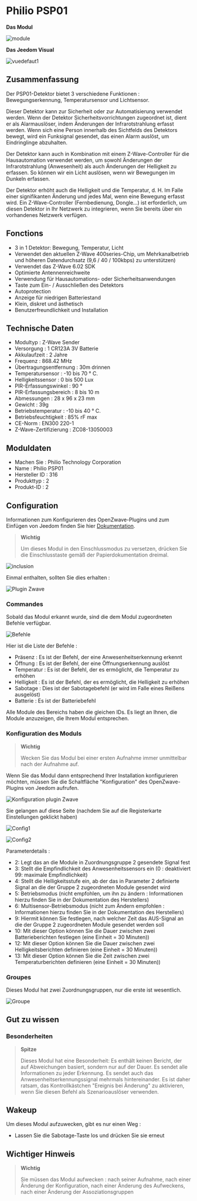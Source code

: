 # Philio PSP01

**Das Modul**

![module](images/philio.psp01/module.jpg)

**Das Jeedom Visual**

![vuedefaut1](images/philio.psp01/vuedefaut1.jpg)

## Zusammenfassung

Der PSP01-Detektor bietet 3 verschiedene Funktionen : Bewegungserkennung, Temperatursensor und Lichtsensor.

Dieser Detektor kann zur Sicherheit oder zur Automatisierung verwendet werden. Wenn der Detektor Sicherheitsvorrichtungen zugeordnet ist, dient er als Alarmauslöser, indem Änderungen der Infrarotstrahlung erfasst werden. Wenn sich eine Person innerhalb des Sichtfelds des Detektors bewegt, wird ein Funksignal gesendet, das einen Alarm auslöst, um Eindringlinge abzuhalten.

Der Detektor kann auch in Kombination mit einem Z-Wave-Controller für die Hausautomation verwendet werden, um sowohl Änderungen der Infrarotstrahlung (Anwesenheit) als auch Änderungen der Helligkeit zu erfassen. So können wir ein Licht auslösen, wenn wir Bewegungen im Dunkeln erfassen.

Der Detektor erhöht auch die Helligkeit und die Temperatur, d. H. Im Falle einer signifikanten Änderung und jedes Mal, wenn eine Bewegung erfasst wird. Ein Z-Wave-Controller (Fernbedienung, Dongle…) ist erforderlich, um diesen Detektor in Ihr Netzwerk zu integrieren, wenn Sie bereits über ein vorhandenes Netzwerk verfügen.

## Fonctions

-   3 in 1 Detektor: Bewegung, Temperatur, Licht
-   Verwendet den aktuellen Z-Wave 400series-Chip, um Mehrkanalbetrieb und höheren Datendurchsatz (9,6 / 40 / 100kbps) zu unterstützen)
-   Verwendet das Z-Wave 6.02 SDK
-   Optimierte Antennenreichweite
-   Verwendung für Hausautomations- oder Sicherheitsanwendungen
-   Taste zum Ein- / Ausschließen des Detektors
-   Autoprotection
-   Anzeige für niedrigen Batteriestand
-   Klein, diskret und ästhetisch
-   Benutzerfreundlichkeit und Installation

## Technische Daten

-   Modultyp : Z-Wave Sender
-   Versorgung : 1 CR123A 3V Batterie
-   Akkulaufzeit : 2 Jahre
-   Frequenz : 868.42 MHz
-   Übertragungsentfernung : 30m drinnen
-   Temperatursensor : -10 bis 70 ° C.
-   Helligkeitssensor : 0 bis 500 Lux
-   PIR-Erfassungswinkel : 90 °
-   PIR-Erfassungsbereich : 8 bis 10 m
-   Abmessungen : 28 x 96 x 23 mm
-   Gewicht : 39g
-   Betriebstemperatur : -10 bis 40 ° C.
-   Betriebsfeuchtigkeit : 85% rF max
-   CE-Norm : EN300 220-1
-   Z-Wave-Zertifizierung : ZC08-13050003

## Moduldaten

-   Machen Sie : Philio Technology Corporation
-   Name : Philio PSP01
-   Hersteller ID : 316
-   Produkttyp : 2
-   Produkt-ID : 2

## Configuration

Informationen zum Konfigurieren des OpenZwave-Plugins und zum Einfügen von Jeedom finden Sie hier [Dokumentation](https://doc.jeedom.com/de_DE/plugins/automation%20protocol/openzwave/).

> **Wichtig**
>
> Um dieses Modul in den Einschlussmodus zu versetzen, drücken Sie die Einschlusstaste gemäß der Papierdokumentation dreimal.

![inclusion](images/philio.psp01/inclusion.jpg)

Einmal enthalten, sollten Sie dies erhalten :

![Plugin Zwave](images/philio.psp01/information.jpg)

### Commandes

Sobald das Modul erkannt wurde, sind die dem Modul zugeordneten Befehle verfügbar.

![Befehle](images/philio.psp01/commandes.jpg)

Hier ist die Liste der Befehle :

-   Präsenz : Es ist der Befehl, der eine Anwesenheitserkennung erkennt
-   Öffnung : Es ist der Befehl, der eine Öffnungserkennung auslöst
-   Temperatur : Es ist der Befehl, der es ermöglicht, die Temperatur zu erhöhen
-   Helligkeit : Es ist der Befehl, der es ermöglicht, die Helligkeit zu erhöhen
-   Sabotage : Dies ist der Sabotagebefehl (er wird im Falle eines Reißens ausgelöst)
-   Batterie : Es ist der Batteriebefehl

Alle Module des Bereichs haben die gleichen IDs. Es liegt an Ihnen, die Module anzuzeigen, die Ihrem Modul entsprechen.

### Konfiguration des Moduls

> **Wichtig**
>
> Wecken Sie das Modul bei einer ersten Aufnahme immer unmittelbar nach der Aufnahme auf.

Wenn Sie das Modul dann entsprechend Ihrer Installation konfigurieren möchten, müssen Sie die Schaltfläche "Konfiguration" des OpenZwave-Plugins von Jeedom aufrufen.

![Konfiguration plugin Zwave](images/plugin/bouton_configuration.jpg)

Sie gelangen auf diese Seite (nachdem Sie auf die Registerkarte Einstellungen geklickt haben)

![Config1](images/philio.psp01/config1.jpg)

![Config2](images/philio.psp01/config2.jpg)

Parameterdetails :

-   2: Legt das an die Module in Zuordnungsgruppe 2 gesendete Signal fest
-   3: Stellt die Empfindlichkeit des Anwesenheitssensors ein (0 : deaktiviert 99: maximale Empfindlichkeit)
-   4: Stellt die Helligkeitsstufe ein, ab der das in Parameter 2 definierte Signal an die der Gruppe 2 zugeordneten Module gesendet wird
-   5: Betriebsmodus (nicht empfohlen, um ihn zu ändern : Informationen hierzu finden Sie in der Dokumentation des Herstellers)
-   6: Multisensor-Betriebsmodus (nicht zum Ändern empfohlen : Informationen hierzu finden Sie in der Dokumentation des Herstellers)
-   9: Hiermit können Sie festlegen, nach welcher Zeit das AUS-Signal an die der Gruppe 2 zugeordneten Module gesendet werden soll
-   10: Mit dieser Option können Sie die Dauer zwischen zwei Batterieberichten festlegen (eine Einheit = 30 Minuten))
-   12: Mit dieser Option können Sie die Dauer zwischen zwei Helligkeitsberichten definieren (eine Einheit = 30 Minuten))
-   13: Mit dieser Option können Sie die Zeit zwischen zwei Temperaturberichten definieren (eine Einheit = 30 Minuten))

### Groupes

Dieses Modul hat zwei Zuordnungsgruppen, nur die erste ist wesentlich.

![Groupe](images/philio.psp01/groupe.jpg)

## Gut zu wissen

### Besonderheiten

> **Spitze**
>
> Dieses Modul hat eine Besonderheit: Es enthält keinen Bericht, der auf Abweichungen basiert, sondern nur auf der Dauer. Es sendet alle Informationen zu jeder Erkennung. Es sendet auch das Anwesenheitserkennungssignal mehrmals hintereinander. Es ist daher ratsam, das Kontrollkästchen "Ereignis bei Änderung" zu aktivieren, wenn Sie diesen Befehl als Szenarioauslöser verwenden.

## Wakeup

Um dieses Modul aufzuwecken, gibt es nur einen Weg :

-   Lassen Sie die Sabotage-Taste los und drücken Sie sie erneut

## Wichtiger Hinweis

> **Wichtig**
>
> Sie müssen das Modul aufwecken : nach seiner Aufnahme, nach einer Änderung der Konfiguration, nach einer Änderung des Aufweckens, nach einer Änderung der Assoziationsgruppen
